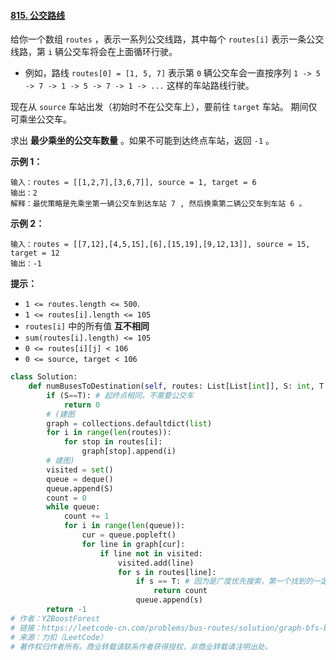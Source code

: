 #### [815. 公交路线](https://leetcode-cn.com/problems/bus-routes/)

给你一个数组 `routes` ，表示一系列公交线路，其中每个 `routes[i]` 表示一条公交线路，第 `i` 辆公交车将会在上面循环行驶。

- 例如，路线 `routes[0] = [1, 5, 7]` 表示第 `0` 辆公交车会一直按序列 `1 -> 5 -> 7 -> 1 -> 5 -> 7 -> 1 -> ...` 这样的车站路线行驶。

现在从 `source` 车站出发（初始时不在公交车上），要前往 `target` 车站。 期间仅可乘坐公交车。

求出 **最少乘坐的公交车数量** 。如果不可能到达终点车站，返回 `-1` 。

 

**示例 1：**

```
输入：routes = [[1,2,7],[3,6,7]], source = 1, target = 6
输出：2
解释：最优策略是先乘坐第一辆公交车到达车站 7 , 然后换乘第二辆公交车到车站 6 。 
```

**示例 2：**

```
输入：routes = [[7,12],[4,5,15],[6],[15,19],[9,12,13]], source = 15, target = 12
输出：-1
```

 

**提示：**

- `1 <= routes.length <= 500`.
- `1 <= routes[i].length <= 105`
- `routes[i]` 中的所有值 **互不相同**
- `sum(routes[i].length) <= 105`
- `0 <= routes[i][j] < 106`
- `0 <= source, target < 106`

```python
class Solution:
    def numBusesToDestination(self, routes: List[List[int]], S: int, T: int) -> int:
        if (S==T): # 起终点相同，不需要公交车
            return 0
        # (建图
        graph = collections.defaultdict(list) 
        for i in range(len(routes)):
            for stop in routes[i]:
                graph[stop].append(i)
        # 建图)
        visited = set()
        queue = deque()
        queue.append(S) 
        count = 0
        while queue:
            count += 1 
            for i in range(len(queue)):
                cur = queue.popleft()
                for line in graph[cur]:
                    if line not in visited:
                        visited.add(line)
                        for s in routes[line]:
                            if s == T: # 因为是广度优先搜索，第一个找到的一定是最少乘坐的
                                return count
                            queue.append(s)
        return -1                         
# 作者：YZBoostForest
# 链接：https://leetcode-cn.com/problems/bus-routes/solution/graph-bfs-by-fever36why-ca45/
# 来源：力扣（LeetCode）
# 著作权归作者所有。商业转载请联系作者获得授权，非商业转载请注明出处。
```

